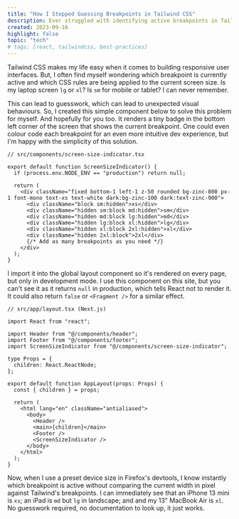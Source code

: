 ```yaml
---
title: "How I Stopped Guessing Breakpoints in Tailwind CSS"
description: Ever struggled with identifying active breakpoints in Tailwind CSS? This tiny React component helps me see which Tailwind breakpoint I'm developing for. No more guesswork.
created: 2023-09-16
highlight: false
topic: "tech"
# tags: [react, tailwindcss, best-practices]
---
```


Tailwind CSS makes my life easy when it comes to building responsive user interfaces. But, I often find myself wondering which breakpoint is currently active and which CSS rules are being applied to the current screen size. Is my laptop screen `lg` or `xl`? Is `sm` for mobile or tablet? I can never remember.

This can lead to guesswork, which can lead to unexpected visual behaviours. So, I created this simple component below to solve this problem for myself. And hopefully for you too. It renders a tiny badge in the bottom left corner of the screen that shows the current breakpoint. One could even colour code each breakpoint for an even more intuitive dev experience, but I'm happy with the simplicity of this solution.

```tsx
// src/components/screen-size-indicator.tsx

export default function ScreenSizeIndicator() {
  if (process.env.NODE_ENV == "production") return null;

  return (
    <div className="fixed bottom-1 left-1 z-50 rounded bg-zinc-800 px-1 font-mono text-xs text-white dark:bg-zinc-100 dark:text-zinc-900">
      <div className="block sm:hidden">xs</div>
      <div className="hidden sm:block md:hidden">sm</div>
      <div className="hidden md:block lg:hidden">md</div>
      <div className="hidden lg:block xl:hidden">lg</div>
      <div className="hidden xl:block 2xl:hidden">xl</div>
      <div className="hidden 2xl:block">2xl</div>
      {/* Add as many breakpoints as you need */}
    </div>
  );
}
```

I import it into the global layout component so it's rendered on every page, but only in development mode. I use this component on this site, but you can't see it as it returns `null` in production, which tells React not to render it. It could also return `false` or `<Fragment />` for a similar effect.

```tsx
// src/app/layout.tsx (Next.js)

import React from "react";

import Header from "@/components/header";
import Footer from "@/components/footer";
import ScreenSizeIndicator from "@/components/screen-size-indicator";

type Props = {
  children: React.ReactNode;
};

export default function AppLayout(props: Props) {
  const { children } = props;

  return (
    <html lang="en" className="antialiased">
      <body>
        <Header />
        <main>{children}</main>
        <Footer />
        <ScreenSizeIndicator />
      </body>
    </html>
  );
}
```

Now, when I use a preset device size in Firefox's devtools, I know instantly which breakpoint is active without comparing the current width in pixel against Tailwind's breakpoints. I can immediately see that an iPhone 13 mini is `xs`; an iPad is `md` but `lg` in landscape; and and my 13" MacBook Air is `xl`. No guesswork required, no documentation to look up, it just works.

<!-- https://medium.com/@davidkelley87/stop-using-return-null-in-react-a2ebf08fc9cd -->

